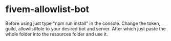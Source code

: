 # fivem-allowlist-bot
 Before using just type "npm run install" in the console. Change the token, guild, allowlistRole to your desired bot and server. After which just paste the whole folder into the resources folder and use it.
